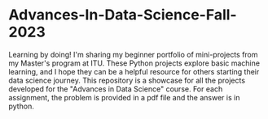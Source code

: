 # Advances-In-Data-Science-Fall-2023
Learning by doing! I'm sharing my beginner portfolio of mini-projects from my Master's program at ITU. These Python projects explore basic machine learning, and I hope they can be a helpful resource for others starting their data science journey.
This repository is a showcase for all the projects developed for the "Advances in Data Science" course. For each assignment, the problem is provided in a pdf file and the answer is in python.

